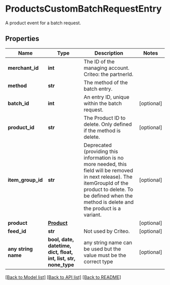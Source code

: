 # ProductsCustomBatchRequestEntry

A product event for a batch request.

## Properties
Name | Type | Description | Notes
------------ | ------------- | ------------- | -------------
**merchant_id** | **int** | The ID of the managing account. Criteo: the partnerId. | 
**method** | **str** | The method of the batch entry. | 
**batch_id** | **int** | An entry ID, unique within the batch request. | [optional] 
**product_id** | **str** | The Product ID to delete. Only defined if the method is delete. | [optional] 
**item_group_id** | **str** | Deprecated (providing this information is no more needed, this field will be removed in next release). The itemGroupId of the product to delete. To be defined when the method is delete and the product is a variant. | [optional] 
**product** | [**Product**](Product.md) |  | [optional] 
**feed_id** | **str** | Not used by Criteo. | [optional] 
**any string name** | **bool, date, datetime, dict, float, int, list, str, none_type** | any string name can be used but the value must be the correct type | [optional]

[[Back to Model list]](../README.md#documentation-for-models) [[Back to API list]](../README.md#documentation-for-api-endpoints) [[Back to README]](../README.md)


